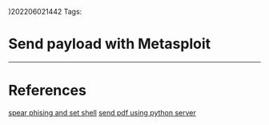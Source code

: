 )202206021442
Tags: 
# Send payload with Metasploit

---
# References
[spear phising and set shell](https://www.youtube.com/watch?v=5BY_vYOik_U)
[send pdf using python server](https://www.youtube.com/watch?v=gKykLr59LW8)
